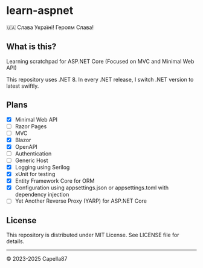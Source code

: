 # learn-aspnet
🇺🇦 Слава Україні! Героям Слава!

## What is this?

Learning scratchpad for ASP.NET Core (Focused on MVC and Minimal Web API)

This repository uses .NET 8. In every .NET release, I switch .NET version to latest swiftly.

## Plans

- [x] Minimal Web API
- [ ] Razor Pages
- [ ] MVC
- [x] Blazor
- [x] OpenAPI
- [ ] Authentication
- [ ] Generic Host
- [x] Logging using Serilog
- [x] xUnit for testing
- [x] Entity Framework Core for ORM
- [x] Configuration using appsettings.json or appsettings.toml with dependency injection
- [ ] Yet Another Reverse Proxy (YARP) for ASP.NET Core

## License
This repository is distributed under MIT License. See LICENSE file for details.

---
© 2023-2025 Capella87
